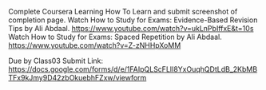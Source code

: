 Complete Coursera Learning How To Learn and submit screenshot of completion page.
Watch How to Study for Exams: Evidence-Based Revision Tips by Ali Abdaal.
https://www.youtube.com/watch?v=ukLnPbIffxE&t=10s
Watch How to Study for Exams: Spaced Repetition by Ali Abdaal.
https://www.youtube.com/watch?v=Z-zNHHpXoMM

Due by Class03
Submit Link: 
https://docs.google.com/forms/d/e/1FAIpQLScFLlI8YxOuqhQDtLdB_2KbMBTFx9kJmy9D42zbOkuebhFZxw/viewform
